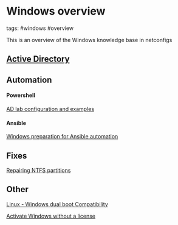 # Windows overview
tags: #windows #overview 

This is an overview of the Windows knowledge base in netconfigs


[Active Directory](Active%20Directory.md)
---

Automation
---
#### Powershell
[AD lab configuration and examples](Powershell%20AD%20install%20and%20configure.md)

#### Ansible
[Windows preparation for Ansible automation](Windows/Ansible%20configuration.md)


Fixes
---
[Repairing NTFS partitions](CHKDSK.md)


Other
---

[Linux - Windows dual boot Compatibility](../Linux/Windows%20Compatibility.md)

[Activate Windows without a license](Registry%20activation%202.1.md)